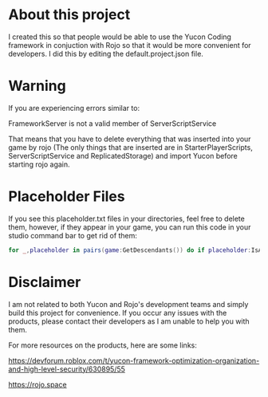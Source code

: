 # About this project
I created this so that people would be able to use the Yucon Coding framework in conjuction with Rojo so that it would be more convenient for developers. I did this by editing the default.project.json file.

# Warning

If you are experiencing errors similar to:

FrameworkServer is not a valid member of ServerScriptService

That means that you have to delete everything that was inserted into your game by rojo (The only things that are inserted are in StarterPlayerScripts, ServerScriptService and ReplicatedStorage) and import Yucon before starting rojo again.

# Placeholder Files
If you see this placeholder.txt files in your directories, feel free to delete them, however, if they appear in your game, you can run this code in your studio command bar to get rid of them:
```lua
for _,placeholder in pairs(game:GetDescendants()) do if placeholder:IsA("StringValue") then if placeholder.Value == "Placeholder so that Github will let this folder appear." then placeholder:Destroy() end end end
```

# Disclaimer
I am not related to both Yucon and Rojo's development teams and simply build this project for convenience. If you occur any issues with the products, please contact their developers as I am unable to help you with them.

For more resources on the products, here are some links:

https://devforum.roblox.com/t/yucon-framework-optimization-organization-and-high-level-security/630895/55

https://rojo.space

